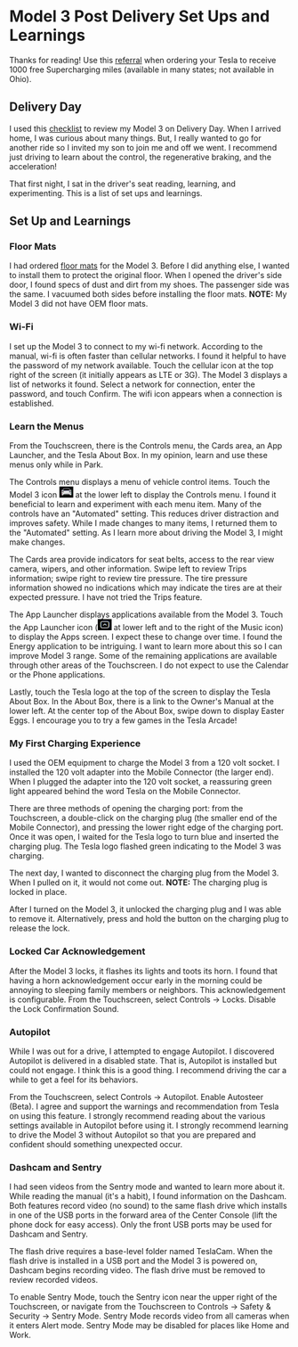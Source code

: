 # Model 3 Post Delivery Set Ups and Learnings
Thanks for reading!  Use this [referral](https://ts.la/josephe14597) when ordering your Tesla to receive 1000 free Supercharging miles (available in many states; not available in Ohio).

## Delivery Day
I used this [checklist](https://github.com/mykeln/teslaprep) to review my Model 3 on Delivery Day.  When I arrived home, I was curious about many things.  But, I really wanted to go for another ride so I invited my son to join me and off we went.  I recommend just driving to learn about the control, the regenerative braking, and the acceleration!

That first night, I sat in the driver's seat reading, learning, and experimenting.  This is a list of set ups and learnings.

## Set Up and Learnings
### Floor Mats
I had ordered [floor mats](https://www.taptes.com/products/taptes-3d-all-weather-floor-mats-for-tesla-model-3) for the Model 3.  Before I did anything else, I wanted to install them to protect the original floor.  When I opened the driver's side door, I found specs of dust and dirt from my shoes.  The passenger side was the same.  I vacuumed both sides before installing the floor mats.  **NOTE:** My Model 3 did not have OEM floor mats.

### Wi-Fi
I set up the Model 3 to connect to my wi-fi network.  According to the manual, wi-fi is often faster than cellular networks.  I found it helpful to have the password of my network available.
Touch the cellular icon at the top right of the screen (it initially appears as LTE or 3G).  The Model 3 displays a list of networks it found.  Select a network for connection, enter the password, and touch Confirm.  The wifi icon appears when a connection is established.

### Learn the Menus
From the Touchscreen, there is the Controls menu, the Cards area, an App Launcher, and the Tesla About Box.  In my opinion, learn and use these menus only while in Park.

The Controls menu displays a menu of vehicle control items.  Touch the Model 3 icon <img src="images/ControlsMenu.jpg" width="25" height="20"> at the lower left to display the Controls menu.  I found it beneficial to learn and experiment with each menu item.  Many of the controls have an "Automated" setting.  This reduces driver distraction and improves safety.  While I made changes to many items, I returned them to the "Automated" setting.  As I learn more about driving the Model 3, I might make changes. 

The Cards area provide indicators for seat belts, access to the rear view camera, wipers, and other information.  Swipe left to review Trips information; swipe right to review tire pressure.  The tire pressure information showed no indications which may indicate the tires are at their expected pressure.  I have not tried the Trips feature.

The App Launcher displays applications available from the Model 3.  Touch the App Launcher icon (<img src="images/AppLauncherMenu.jpg" width="25" height="20"> at lower left and to the right of the Music icon) to display the Apps screen.  I expect these to change over time.  I found the Energy application to be intriguing.  I want to learn more about this so I can improve Model 3 range.  Some of the remaining applications are available through other areas of the Touchscreen.  I do not expect to use the Calendar or the Phone applications.

Lastly, touch the Tesla logo at the top of the screen to display the Tesla About Box.  In the About Box, there is a link to the Owner's Manual at the lower left.  At the center top of the About Box, swipe down to display Easter Eggs.  I encourage you to try a few games in the Tesla Arcade!

### My First Charging Experience
I used the OEM equipment to charge the Model 3 from a 120 volt socket.  I installed the 120 volt adapter into the Mobile Connector (the larger end).  When I plugged the adapter into the 120 volt socket, a reassuring green light appeared behind the word Tesla on the Mobile Connector.

There are three methods of opening the charging port: from the Touchscreen, a double-click on the charging plug (the smaller end of the Mobile Connector), and pressing the lower right edge of the charging port.  Once it was open, I waited for the Tesla logo to turn blue and inserted the charging plug.  The Tesla logo flashed green indicating to the Model 3 was charging.

The next day, I wanted to disconnect the charging plug from the Model 3.  When I pulled on it, it would not come out.  **NOTE:** The charging plug is locked in place.

After I turned on the Model 3, it unlocked the charging plug and I was able to remove it.  Alternatively, press and hold the button on the charging plug to release the lock.

### Locked Car Acknowledgement
After the Model 3 locks, it flashes its lights and toots its horn.  I found that having a horn acknowledgement occur early in the morning could be annoying to sleeping family members or neighbors.  This acknowledgement is configurable.  From the Touchscreen, select Controls -> Locks.  Disable the Lock Confirmation Sound.

### Autopilot
While I was out for a drive, I attempted to engage Autopilot.  I discovered Autopilot is delivered in a disabled state.  That is, Autopilot is installed but could not engage.  I think this is a good thing.  I recommend driving the car a while to get a feel for its behaviors.

From the Touchscreen, select Controls -> Autopilot.  Enable Autosteer (Beta).  I agree and support the warnings and recommendation from Tesla on using this feature.  I strongly recommend reading about the various settings available in Autopilot before using it.  I strongly recommend learning to drive the Model 3 without Autopilot so that you are prepared and confident should something unexpected occur.

### Dashcam and Sentry
I had seen videos from the Sentry mode and wanted to learn more about it.  While reading the manual (it's a habit), I found information on the Dashcam.  Both features record video (no sound) to the same flash drive which installs in one of the USB ports in the forward area of the Center Console (lift the phone dock for easy access).  Only the front USB ports may be used for Dashcam and Sentry.

The flash drive requires a base-level folder named TeslaCam.  When the flash drive is installed in a USB port and the Model 3 is powered on, Dashcam begins recording video.  The flash drive must be removed to review recorded videos.

To enable Sentry Mode, touch the Sentry icon near the upper right of the Touchscreen, or navigate from the Touchscreen to Controls -> Safety & Security -> Sentry Mode.  Sentry Mode records video from all cameras when it enters Alert mode.  Sentry Mode may be disabled for places like Home and Work.
